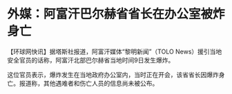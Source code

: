# 外媒：阿富汗巴尔赫省省长在办公室被炸身亡

【环球网快讯】据塔斯社报道，阿富汗媒体“黎明新闻”（TOLO News）援引当地安全官员的话称，阿富汗北部巴尔赫省当地时间9日发生爆炸。

这位官员表示，爆炸发生在当地政府办公室内，当时正在开会，该省省长因爆炸身亡。报道称，其他遇难者和伤亡人员的信息尚未被公布。

